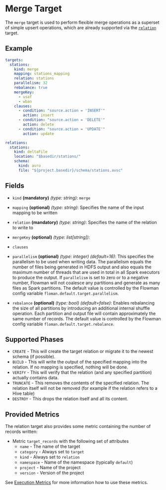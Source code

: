 # Merge Target

The `merge` target is used to perform flexible merge operations as a superset of simple upsert operations, which are
already supported via the [`relation`](relation.md) target.

## Example

```yaml
targets:
  stations:
    kind: merge
    mapping: stations_mapping
    relation: stations
    parallelism: 32
    rebalance: true
    mergeKey: 
      - usaf
      - wban
    clauses:
      - condition: "source.action = 'INSERT'"
        action: insert
      - condition: "source.action = 'DELETE'"
        action: delete
      - condition: "source.action = 'UPDATE'"
        action: update

relations:
  stations:
    kind: deltaFile
    location: "$basedir/stations/"
    schema:
      kind: avro
      file: "${project.basedir}/schema/stations.avsc"
```

## Fields

* `kind` **(mandatory)** *(type: string)*: `merge`

* `mapping` **(optional)** *(type: string)*:
  Specifies the name of the input mapping to be written

* `relation` **(mandatory)** *(type: string)*:
  Specifies the name of the relation to write to

* `mergeKey` **(optional)** *(type: list[string])*:

* `clauses`

* `parallelism` **(optional)** *(type: integer)* *(default=16)*:
  This specifies the parallelism to be used when writing data. The parallelism equals the number
  of files being generated in HDFS output and also equals the maximum number of threads that are used in total in all
  Spark executors to produce the output. If `parallelism` is set to zero or to a negative number, Flowman will not
  coalesce any partitions and generate as many files as Spark partitions. The default value is controlled by the
  Flowman config variable `floman.default.target.parallelism`.

* `rebalance` **(optional)** *(type: bool)* *(default=false)*:
  Enables rebalancing the size of all partitions by introducing an additional internal shuffle operation. Each partition
  and output file will contain approximately the same number of records. The default value is controlled by the
  Flowman config variable `floman.default.target.rebalance`.


## Supported Phases
* `CREATE` - This will create the target relation or migrate it to the newest schema (if possible).
* `BUILD` - This will write the output of the specified mapping into the relation. If no mapping is specified, nothing
  will be done.
* `VERIFY` - This will verify that the relation (and any specified partition) actually contains data.
* `TRUNCATE` - This removes the contents of the specified relation. The relation itself will not be removed (for example
  if the relation refers to a Hive table)
* `DESTROY` - This drops the relation itself and all its content.


## Provided Metrics
The relation target also provides some metric containing the number of records written:

* Metric `target_records` with the following set of attributes
    - `name` - The name of the target
    - `category` - Always set to `target`
    - `kind` - Always set to `relation`
    - `namespace` - Name of the namespace (typically `default`)
    - `project` - Name of the project
    - `version` - Version of the project

See [Execution Metrics](../../cookbook/metrics.md) for more information how to use these metrics.
